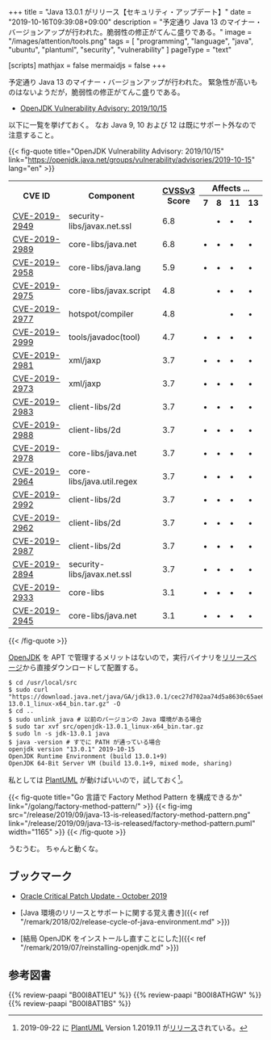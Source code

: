+++
title = "Java 13.0.1 がリリース【セキュリティ・アップデート】"
date =  "2019-10-16T09:39:08+09:00"
description = "予定通り Java 13 のマイナー・バージョンアップが行われた。脆弱性の修正がてんこ盛りである。"
image = "/images/attention/tools.png"
tags  = [ "programming", "language", "java", "ubuntu", "plantuml", "security", "vulnerability" ]
pageType = "text"

[scripts]
  mathjax = false
  mermaidjs = false
+++

予定通り Java 13 のマイナー・バージョンアップが行われた。
緊急性が高いものはないようだが，脆弱性の修正がてんこ盛りである。

- [OpenJDK Vulnerability Advisory: 2019/10/15](https://openjdk.java.net/groups/vulnerability/advisories/2019-10-15)

以下に一覧を挙げておく。
なお Java 9, 10 および 12 は既にサポート外なので注意すること。

{{< fig-quote title="OpenJDK Vulnerability Advisory: 2019/10/15" link="https://openjdk.java.net/groups/vulnerability/advisories/2019-10-15" lang="en" >}}
<table class="risk-matrix center" summary="Risk matrix">
<tr>
<th rowspan="2">CVE ID</th>
<th rowspan="2">Component</th>
<th rowspan="2"><a href="https://www.first.org/cvss/">CVSSv3</a><br>Score</th>
<th colspan="4">Affects ...</th>
</tr>
<tr>
<th>7</th>
<th>8</th>
<th>11</th>
<th>13</th>
</tr>
<tr>
<td><a href="https://nvd.nist.gov/vuln/detail/CVE-2019-2949">CVE-2019-2949</a></td>
<td>security-libs/javax.net.ssl</td>
<td>6.8</td>
<td></td>
<td>&#8226;</td>
<td>&#8226;</td>
<td>&#8226;</td>
</tr>
<tr>
<td><a href="https://nvd.nist.gov/vuln/detail/CVE-2019-2989">CVE-2019-2989</a></td>
<td>core-libs/java.net</td>
<td>6.8</td>
<td>&#8226;</td>
<td>&#8226;</td>
<td>&#8226;</td>
<td>&#8226;</td>
</tr>
<tr>
<td><a href="https://nvd.nist.gov/vuln/detail/CVE-2019-2958">CVE-2019-2958</a></td>
<td>core-libs/java.lang</td>
<td>5.9</td>
<td>&#8226;</td>
<td>&#8226;</td>
<td>&#8226;</td>
<td>&#8226;</td>
</tr>
<tr>
<td><a href="https://nvd.nist.gov/vuln/detail/CVE-2019-2975">CVE-2019-2975</a></td>
<td>core-libs/javax.script</td>
<td>4.8</td>
<td></td>
<td>&#8226;</td>
<td>&#8226;</td>
<td>&#8226;</td>
</tr>
<tr>
<td><a href="https://nvd.nist.gov/vuln/detail/CVE-2019-2977">CVE-2019-2977</a></td>
<td>hotspot/compiler</td>
<td>4.8</td>
<td></td>
<td></td>
<td>&#8226;</td>
<td>&#8226;</td>
</tr>
<tr>
<td><a href="https://nvd.nist.gov/vuln/detail/CVE-2019-2999">CVE-2019-2999</a></td>
<td>tools/javadoc(tool)</td>
<td>4.7</td>
<td>&#8226;</td>
<td>&#8226;</td>
<td>&#8226;</td>
<td>&#8226;</td>
</tr>
<tr>
<td><a href="https://nvd.nist.gov/vuln/detail/CVE-2019-2981">CVE-2019-2981</a></td>
<td>xml/jaxp</td>
<td>3.7</td>
<td>&#8226;</td>
<td>&#8226;</td>
<td>&#8226;</td>
<td>&#8226;</td>
</tr>
<tr>
<td><a href="https://nvd.nist.gov/vuln/detail/CVE-2019-2973">CVE-2019-2973</a></td>
<td>xml/jaxp</td>
<td>3.7</td>
<td>&#8226;</td>
<td>&#8226;</td>
<td>&#8226;</td>
<td>&#8226;</td>
</tr>
<tr>
<td><a href="https://nvd.nist.gov/vuln/detail/CVE-2019-2983">CVE-2019-2983</a></td>
<td>client-libs/2d</td>
<td>3.7</td>
<td>&#8226;</td>
<td>&#8226;</td>
<td>&#8226;</td>
<td>&#8226;</td>
</tr>
<tr>
<td><a href="https://nvd.nist.gov/vuln/detail/CVE-2019-2988">CVE-2019-2988</a></td>
<td>client-libs/2d</td>
<td>3.7</td>
<td>&#8226;</td>
<td>&#8226;</td>
<td>&#8226;</td>
<td>&#8226;</td>
</tr>
<tr>
<td><a href="https://nvd.nist.gov/vuln/detail/CVE-2019-2978">CVE-2019-2978</a></td>
<td>core-libs/java.net</td>
<td>3.7</td>
<td>&#8226;</td>
<td>&#8226;</td>
<td>&#8226;</td>
<td>&#8226;</td>
</tr>
<tr>
<td><a href="https://nvd.nist.gov/vuln/detail/CVE-2019-2964">CVE-2019-2964</a></td>
<td>core-libs/java.util.regex</td>
<td>3.7</td>
<td>&#8226;</td>
<td>&#8226;</td>
<td>&#8226;</td>
<td>&#8226;</td>
</tr>
<tr>
<td><a href="https://nvd.nist.gov/vuln/detail/CVE-2019-2992">CVE-2019-2992</a></td>
<td>client-libs/2d</td>
<td>3.7</td>
<td>&#8226;</td>
<td>&#8226;</td>
<td>&#8226;</td>
<td>&#8226;</td>
</tr>
<tr>
<td><a href="https://nvd.nist.gov/vuln/detail/CVE-2019-2962">CVE-2019-2962</a></td>
<td>client-libs/2d</td>
<td>3.7</td>
<td>&#8226;</td>
<td>&#8226;</td>
<td>&#8226;</td>
<td>&#8226;</td>
</tr>
<tr>
<td><a href="https://nvd.nist.gov/vuln/detail/CVE-2019-2987">CVE-2019-2987</a></td>
<td>client-libs/2d</td>
<td>3.7</td>
<td>&#8226;</td>
<td>&#8226;</td>
<td>&#8226;</td>
<td>&#8226;</td>
</tr>
<tr>
<td><a href="https://nvd.nist.gov/vuln/detail/CVE-2019-2894">CVE-2019-2894</a></td>
<td>security-libs/javax.net.ssl</td>
<td>3.7</td>
<td>&#8226;</td>
<td>&#8226;</td>
<td>&#8226;</td>
<td>&#8226;</td>
</tr>
<tr>
<td><a href="https://nvd.nist.gov/vuln/detail/CVE-2019-2933">CVE-2019-2933</a></td>
<td>core-libs</td>
<td>3.1</td>
<td>&#8226;</td>
<td>&#8226;</td>
<td>&#8226;</td>
<td>&#8226;</td>
</tr>
<tr>
<td><a href="https://nvd.nist.gov/vuln/detail/CVE-2019-2945">CVE-2019-2945</a></td>
<td>core-libs/java.net</td>
<td>3.1</td>
<td>&#8226;</td>
<td>&#8226;</td>
<td>&#8226;</td>
<td>&#8226;</td>
</tr>
</table>
{{< /fig-quote >}}


[OpenJDK] を APT で管理するメリットはないので，実行バイナリを[リリースページ](https://jdk.java.net/13/)から直接ダウンロードして配置する。

```text
$ cd /usr/local/src
$ sudo curl "https://download.java.net/java/GA/jdk13.0.1/cec27d702aa74d5a8630c65ae61e4305/9/GPL/openjdk-13.0.1_linux-x64_bin.tar.gz" -O
$ cd ..
$ sudo unlink java # 以前のバージョンの Java 環境がある場合
$ sudo tar xvf src/openjdk-13.0.1_linux-x64_bin.tar.gz
$ sudo ln -s jdk-13.0.1 java
$ java -version # すでに PATH が通っている場合
openjdk version "13.0.1" 2019-10-15
OpenJDK Runtime Environment (build 13.0.1+9)
OpenJDK 64-Bit Server VM (build 13.0.1+9, mixed mode, sharing)
```

私としては [PlantUML] が動けばいいので，試しておく[^puml1]。

[^puml1]: 2019-09-22 に [PlantUML] Version 1.2019.11 が[リリース](http://plantuml.com/ja/changes)されている。

{{< fig-quote title="Go 言語で Factory Method Pattern を構成できるか" link="/golang/factory-method-pattern/" >}}
{{< fig-img src="/release/2019/09/java-13-is-released/factory-method-pattern.png" link="/release/2019/09/java-13-is-released/factory-method-pattern.puml" width="1165" >}}
{{< /fig-quote >}}

うむうむ。
ちゃんと動くな。

## ブックマーク

- [Oracle Critical Patch Update - October 2019](https://www.oracle.com/technetwork/security-advisory/cpuoct2019-5072832.html)

- [Java 環境のリリースとサポートに関する覚え書き]({{< ref "/remark/2018/02/release-cycle-of-java-environment.md" >}})
- [結局 OpenJDK をインストールし直すことにした]({{< ref "/remark/2019/07/reinstalling-openjdk.md" >}})

[OpenJDK]: http://openjdk.java.net/
[Ubuntu]: https://www.ubuntu.com/ "The leading operating system for PCs, IoT devices, servers and the cloud | Ubuntu"
[PlantUML]: http://plantuml.com/ "Open-source tool that uses simple textual descriptions to draw UML diagrams."

## 参考図書

{{% review-paapi "B00I8AT1EU" %}} <!-- Java言語で学ぶリファクタリング入門 -->
{{% review-paapi "B00I8ATHGW" %}} <!-- 増補改訂版 Java言語で学ぶデザインパターン入門 -->
{{% review-paapi "B00I8AT1BS" %}} <!-- Java言語で学ぶデザインパターン入門 マルチスレッド編 -->
